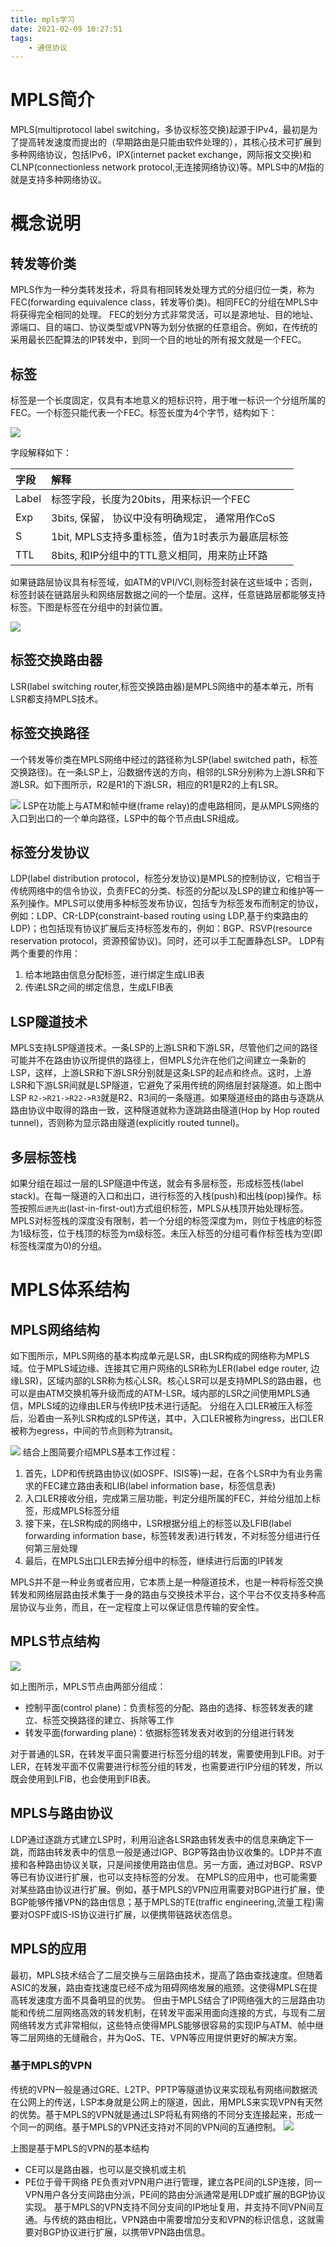 ```yaml
---
title: mpls学习
date: 2021-02-09 10:27:51
tags:
    - 通信协议
---
```


# MPLS简介
MPLS(multiprotocol label switching，多协议标签交换)起源于IPv4，最初是为了提高转发速度而提出的（早期路由是只能由软件处理的），其核心技术可扩展到多种网络协议，包括IPv6，IPX(internet packet exchange，网际报文交换)和CLNP(connectionless network protocol,无连接网络协议)等。MPLS中的*M*指的就是支持多种网络协议。

# 概念说明

## 转发等价类
MPLS作为一种分类转发技术，将具有相同转发处理方式的分组归位一类，称为FEC(forwarding equivalence class，转发等价类)。相同FEC的分组在MPLS中将获得完全相同的处理。
FEC的划分方式非常灵活，可以是源地址、目的地址、源端口、目的端口、协议类型或VPN等为划分依据的任意组合。例如，在传统的采用最长匹配算法的IP转发中，到同一个目的地址的所有报文就是一个FEC。

## 标签
标签是一个长度固定，仅具有本地意义的短标识符，用于唯一标识一个分组所属的FEC。一个标签只能代表一个FEC。标签长度为4个字节，结构如下：

![](https://rancho333.github.io/uploads/mpls_packet.png)

字段解释如下：

| 字段 | 解释 |
| :--- | :--- |
| Label | 标签字段，长度为20bits，用来标识一个FEC |
| Exp | 3bits, 保留， 协议中没有明确规定， 通常用作CoS |
| S | 1bit, MPLS支持多重标签，值为1时表示为最底层标签 |
| TTL| 8bits, 和IP分组中的TTL意义相同，用来防止环路 |

如果链路层协议具有标签域，如ATM的VPI/VCI,则标签封装在这些域中；否则，标签封装在链路层头和网络层数据之间的一个垫层。这样，任意链路层都能够支持标签。下图是标签在分组中的封装位置。

![](https://rancho333.github.io/uploads/mpls_packet_location.png)

## 标签交换路由器
LSR(label switching router,标签交换路由器)是MPLS网络中的基本单元，所有LSR都支持MPLS技术。

## 标签交换路径
一个转发等价类在MPLS网络中经过的路径称为LSP(label switched path，标签交换路径)。在一条LSP上，沿数据传送的方向，相邻的LSR分别称为上游LSR和下游LSR。如下图所示，R2是R1的下游LSR，相应的R1是R2的上有LSR。

![](https://rancho333.github.io/uploads/mpls_lsr.png)
LSP在功能上与ATM和帧中继(frame relay)的虚电路相同，是从MPLS网络的入口到出口的一个单向路径，LSP中的每个节点由LSR组成。

## 标签分发协议
LDP(label distribution protocol，标签分发协议)是MPLS的控制协议，它相当于传统网络中的信令协议，负责FEC的分类、标签的分配以及LSP的建立和维护等一系列操作。MPLS可以使用多种标签发布协议，包括专为标签发布而制定的协议，例如：LDP、CR-LDP(constraint-based routing using LDP,基于约束路由的LDP)；也包括现有协议扩展后支持标签发布的，例如：BGP、RSVP(resource reservation protocol，资源预留协议)。同时，还可以手工配置静态LSP。
LDP有两个重要的作用：
1. 给本地路由信息分配标签，进行绑定生成LIB表
2. 传递LSR之间的绑定信息，生成LFIB表

## LSP隧道技术
MPLS支持LSP隧道技术。一条LSP的上游LSR和下游LSR，尽管他们之间的路径可能并不在路由协议所提供的路径上，但MPLS允许在他们之间建立一条新的LSP，这样，上游LSR和下游LSR分别就是这条LSP的起点和终点。这时，上游LSR和下游LSR间就是LSP隧道，它避免了采用传统的网络层封装隧道。如上图中LSP `R2->R21->R22->R3`就是R2、R3间的一条隧道。如果隧道经由的路由与逐跳从路由协议中取得的路由一致，这种隧道就称为逐跳路由隧道(Hop by Hop routed tunnel)，否则称为显示路由隧道(explicitly routed tunnel)。

## 多层标签栈
如果分组在超过一层的LSP隧道中传送，就会有多层标签，形成标签栈(label stack)。在每一隧道的入口和出口，进行标签的入栈(push)和出栈(pop)操作。标签按照`后进先出`(last-in-first-out)方式组织标签，MPLS从栈顶开始处理标签。
MPLS对标签栈的深度没有限制，若一个分组的标签深度为m，则位于栈底的标签为1级标签，位于栈顶的标签为m级标签。未压入标签的分组可看作标签栈为空(即标签栈深度为0)的分组。

# MPLS体系结构 

## MPLS网络结构
如下图所示，MPLS网络的基本构成单元是LSR，由LSR构成的网络称为MPLS域。位于MPLS域边缘、连接其它用户网络的LSR称为LER(label edge router, 边缘LSR)，区域内部的LSR称为核心LSR。核心LSR可以是支持MPLS的路由器，也可以是由ATM交换机等升级而成的ATM-LSR。域内部的LSR之间使用MPLS通信，MPLS域的边缘由LER与传统IP技术进行适配。
分组在入口LER被压入标签后，沿着由一系列LSR构成的LSP传送，其中，入口LER被称为ingress，出口LER被称为egress，中间的节点则称为transit。

![](https://rancho333.github.io/uploads/mpls_network.png)
结合上图简要介绍MPLS基本工作过程：
1. 首先，LDP和传统路由协议(如OSPF、ISIS等)一起，在各个LSR中为有业务需求的FEC建立路由表和LIB(label information base，标签信息表)
2. 入口LER接收分组，完成第三层功能，判定分组所属的FEC，并给分组加上标签，形成MPLS标签分组
3. 接下来，在LSR构成的网络中，LSR根据分组上的标签以及LFIB(label forwarding information base，标签转发表)进行转发，不对标签分组进行任何第三层处理
4. 最后，在MPLS出口LER去掉分组中的标签，继续进行后面的IP转发

MPLS并不是一种业务或者应用，它本质上是一种隧道技术，也是一种将标签交换转发和网络层路由技术集于一身的路由与交换技术平台，这个平台不仅支持多种高层协议与业务，而且，在一定程度上可以保证信息传输的安全性。

## MPLS节点结构

![](https://rancho333.github.io/uploads/mpls_node.png)

如上图所示，MPLS节点由两部分组成：
- 控制平面(control plane)：负责标签的分配、路由的选择、标签转发表的建立、标签交换路径的建立、拆除等工作
- 转发平面(forwarding plane)：依据标签转发表对收到的分组进行转发

对于普通的LSR，在转发平面只需要进行标签分组的转发，需要使用到LFIB。对于LER，在转发平面不仅需要进行标签分组的转发，也需要进行IP分组的转发，所以既会使用到LFIB，也会使用到FIB表。

## MPLS与路由协议
LDP通过逐跳方式建立LSP时，利用沿途各LSR路由转发表中的信息来确定下一跳，而路由转发表中的信息一般是通过IGP、BGP等路由协议收集的。LDP并不直接和各种路由协议关联，只是间接使用路由信息。另一方面，通过对BGP、RSVP等已有协议进行扩展，也可以支持标签的分发。
在MPLS的应用中，也可能需要对某些路由协议进行扩展。例如，基于MPLS的VPN应用需要对BGP进行扩展，使BGP能够传播VPN的路由信息；基于MPLS的TE(traffic engineering,流量工程)需要对OSPF或IS-IS协议进行扩展，以便携带链路状态信息。

## MPLS的应用
最初，MPLS技术结合了二层交换与三层路由技术，提高了路由查找速度。但随着ASIC的发展，路由查找速度已经不成为阻碍网络发展的瓶颈。这使得MPLS在提高转发速度方面不具备明显的优势。
但由于MPLS结合了IP网络强大的三层路由功能和传统二层网络高效的转发机制，在转发平面采用面向连接的方式，与现有二层网络转发方式非常相似，这些特点使得MPLS能够很容易的实现IP与ATM、帧中继等二层网络的无缝融合，并为QoS、TE、VPN等应用提供更好的解决方案。

### 基于MPLS的VPN
传统的VPN一般是通过GRE、L2TP、PPTP等隧道协议来实现私有网络间数据流在公网上的传送，LSP本身就是公网上的隧道，因此，用MPLS来实现VPN有天然的优势。基于MPLS的VPN就是通过LSP将私有网络的不同分支连接起来，形成一个同一的网络。基于MPLS的VPN还支持对不同的VPN间的互通控制。
![](https://rancho333.github.io/uploads/mpls_vpn.png)

上图是基于MPLS的VPN的基本结构
- CE可以是路由器，也可以是交换机或主机
- PE位于骨干网络
PE负责对VPN用户进行管理，建立各PE间的LSP连接，同一VPN用户各分支间路由分派，PE间的路由分派通常是用LDP或扩展的BGP协议实现。
基于MPLS的VPN支持不同分支间的IP地址复用，并支持不同VPN间互通。与传统的路由相比，VPN路由中需要增加分支和VPN的标识信息，这就需要对BGP协议进行扩展，以携带VPN路由信息。